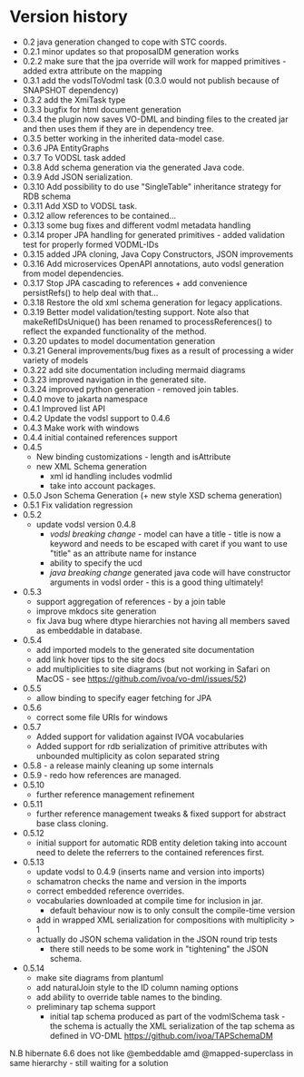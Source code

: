 # Version history

* 0.2 java generation changed to cope with STC coords.
* 0.2.1 minor updates so that proposalDM generation works
* 0.2.2 make sure that the jpa override will work for mapped primitives - added extra attribute on the mapping
* 0.3.1 add the vodslToVodml task (0.3.0 would not publish because of SNAPSHOT dependency)
* 0.3.2 add the XmiTask type
* 0.3.3 bugfix for html document generation
* 0.3.4 the plugin now saves VO-DML and binding files to the created jar and then uses them if they are in dependency tree.
* 0.3.5 better working in the inherited data-model case.
* 0.3.6 JPA EntityGraphs
* 0.3.7 To VODSL task added
* 0.3.8 Add schema generation via the generated Java code.
* 0.3.9 Add JSON serialization.
* 0.3.10 Add possibility to do use "SingleTable" inheritance strategy for RDB schema
* 0.3.11 Add XSD to VODSL task.
* 0.3.12 allow references to be contained...
* 0.3.13 some bug fixes and different vodml metadata handling
* 0.3.14 proper JPA handling for generated primitives - added validation test for properly formed VODML-IDs
* 0.3.15 added JPA cloning, Java Copy Constructors, JSON improvements
* 0.3.16 Add microservices OpenAPI annotations, auto vodsl generation from model dependencies.
* 0.3.17 Stop JPA cascading to references + add convenience persistRefs() to help deal with that...
* 0.3.18 Restore the old xml schema generation for legacy applications.
* 0.3.19 Better model validation/testing support. Note also that makeRefIDsUnique() has been renamed to processReferences() to reflect the expanded functionality of the method.
* 0.3.20 updates to model documentation generation
* 0.3.21 General improvements/bug fixes as a result of processing a wider variety of models
* 0.3.22 add site documentation including mermaid diagrams
* 0.3.23 improved navigation in the generated site.
* 0.3.24 improved python generation - removed join tables.
* 0.4.0 move to jakarta namespace
* 0.4.1 Improved list API
* 0.4.2 Update the vodsl support to 0.4.6
* 0.4.3 Make work with windows
* 0.4.4 initial contained references support
* 0.4.5 
  * New binding customizations - length and isAttribute
  * new XML Schema generation
    * xml id handling includes vodmlid
    * take into account packages.
* 0.5.0 Json Schema Generation (+ new style XSD schema generation)
* 0.5.1 Fix validation regression
* 0.5.2 
    * update vodsl version 0.4.8
        * *vodsl breaking change* - model can have a title - title is now a keyword and needs to be escaped with caret if you want to use "title" as an attribute name for instance
        * ability to specify the ucd
        * *java breaking change* generated java code will have constructor arguments in vodsl order - this is a good thing ultimately!
* 0.5.3 
  * support aggregation of references - by a join table  
  * improve mkdocs site generation
  * fix Java bug where dtype hierarchies not having all members saved as embeddable in database.
* 0.5.4
  * add imported models to the generated site documentation
  * add link hover tips to the site docs
  * add multiplicities to site diagrams (but not working in Safari on MacOS - see https://github.com/ivoa/vo-dml/issues/52)
* 0.5.5
  *  allow binding to specify eager fetching for JPA
* 0.5.6
  * correct some file URIs for windows
* 0.5.7
  * Added support for validation against IVOA vocabularies
  * Added support for rdb serialization of primitive attributes with unbounded multiplicity as colon separated string
* 0.5.8 - a release mainly cleaning up some internals
* 0.5.9 - redo how references are managed.
* 0.5.10 
  * further reference management refinement
* 0.5.11
  * further reference management tweaks & fixed support for abstract base class cloning.
* 0.5.12
  * initial support for automatic RDB entity deletion taking into account need to delete the referrers to the contained references first.
* 0.5.13
  * update vodsl to 0.4.9 (inserts name and version into imports)
  * schamatron checks the name and version in the imports
  * correct embedded reference overrides.
  * vocabularies downloaded at compile time for inclusion in jar.
    * default behaviour now is to only consult the compile-time version
  * add in wrapped XML serialization for compositions with multiplicity > 1
  * actually do JSON schema validation in the JSON round trip tests
    * there still needs to be some work in "tightening" the JSON schema.
* 0.5.14
  * make site diagrams from plantuml
  * add naturalJoin style to the ID column naming options
  * add ability to override table names to the binding.
  * preliminary tap schema support
    * initial tap schema produced as part of the vodmlSchema task - the schema is actually the XML serialization of the tap schema as defined in VO-DML https://github.com/ivoa/TAPSchemaDM
 


N.B hibernate 6.6 does not like @embeddable amd @mapped-superclass in same hierarchy - still waiting for a solution